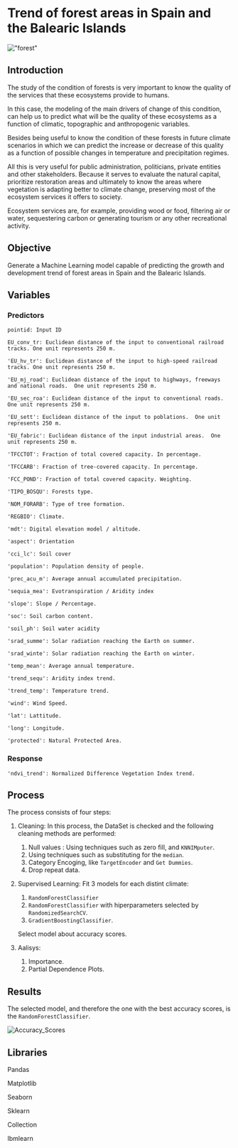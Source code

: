 # Trend of forest areas in Spain and the Balearic Islands

!["forest"](https://encrypted-tbn0.gstatic.com/images?q=tbn:ANd9GcRcOkaZks8L6vrZmxKO5ZuiuF4Ct1mfiBJ-3Q&usqp=CAU)

## Introduction

The study of the condition of forests is very important to know the quality of the services that these ecosystems provide to humans.

In this case, the modeling of the main drivers of change of this condition, can help us to predict what will be the quality of these ecosystems as a function of climatic, topographic and anthropogenic variables.

Besides being useful to know the condition of these forests in future climate scenarios in which we can predict the increase or decrease of this quality as a function of possible changes in temperature and precipitation regimes.

All this is very useful for public administration, politicians, private entities and other stakeholders. Because it serves to evaluate the natural capital, prioritize restoration areas and ultimately to know the areas where vegetation is adapting better to climate change, preserving most of the ecosystem services it offers to society.

Ecosystem services are, for example, providing wood or food, filtering air or water, sequestering carbon or generating tourism or any other recreational activity.


  
## Objective
  
Generate a Machine Learning model capable of predicting the growth and development trend of forest areas in Spain and the Balearic Islands. 

## Variables

### Predictors
    
    pointid: Input ID

    EU_conv_tr: Euclidean distance of the input to conventional railroad tracks. One unit represents 250 m.

    'EU_hv_tr': Euclidean distance of the input to high-speed railroad tracks. One unit represents 250 m.

    'EU_mj_road': Euclidean distance of the input to highways, freeways and national roads.  One unit represents 250 m.

    'EU_sec_roa': Euclidean distance of the input to conventional roads.  One unit represents 250 m.

    'EU_sett': Euclidean distance of the input to poblations.  One unit represents 250 m.

    'EU_fabric': Euclidean distance of the input industrial areas.  One unit represents 250 m.

    'TFCCTOT': Fraction of total covered capacity. In percentage.

    'TFCCARB': Fraction of tree-covered capacity. In percentage.

    'FCC_POND': Fraction of total covered capacity. Weighting.

    'TIPO_BOSQU': Forests type.

    'NOM_FORARB': Type of tree formation.

    'REGBIO': Climate.

    'mdt': Digital elevation model / altitude.

    'aspect': Orientation

    'cci_lc': Soil cover

    'population': Population density of people.

    'prec_acu_m': Average annual accumulated precipitation.

    'sequia_mea': Evotranspiration / Aridity index

    'slope': Slope / Percentage.

    'soc': Soil carbon content.

    'soil_ph': Soil water acidity

    'srad_summe': Solar radiation reaching the Earth on summer.

    'srad_winte': Solar radiation reaching the Earth on winter.

    'temp_mean': Average annual temperature.

    'trend_sequ': Aridity index trend.

    'trend_temp': Temperature trend.

    'wind': Wind Speed.

    'lat': Lattitude.

    'long': Longitude.

    'protected': Natural Protected Area.


### Response
    'ndvi_trend': Normalized Difference Vegetation Index trend.


## Process

The process consists of four steps:

1. Cleaning:
In this process, the DataSet is checked and the following cleaning methods are performed:
    1. Null values : Using techniques such as zero fill, and `KNNIMputer`.
    2. Using techniques such as substituting for the `median`.
    3. Category Encoging, like `TargetEncoder` and `Get Dummies`.
    4. Drop repeat data.

2. Supervised Learning:
Fit 3 models for each distint climate:
    1. `RandomForestClassifier`
    2. `RandomForestClassifier` with hiperparameters selected by `RandomizedSearchCV`.
    3. `GradientBoostingClassifier`.    
    
    Select model about accuracy scores.

3. Aalisys:
    1. Importance.
    2. Partial Dependence Plots.


## Results

The selected model, and therefore the one with the best accuracy scores, is the `RandomForestClassifier`.


![Accuracy_Scores](output\Accuray_Scores.png)


## Libraries

Pandas

Matplotlib

Seaborn

Sklearn

Collection

Ibmlearn
